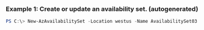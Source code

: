 ### Example 1: Create or update an availability set. (autogenerated)
```powershell
PS C:\> New-AzAvailabilitySet -Location westus -Name AvailabilitySet03 -PlatformFaultDomainCount {PlatformFaultDomainCount} -PlatformUpdateDomainCount {PlatformUpdateDomainCount} -ResourceGroupName MyResourceGroup -Sku {Sku}
```


